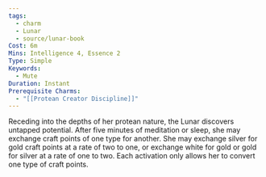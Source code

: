 ```yaml
---
tags:
  - charm
  - Lunar
  - source/lunar-book
Cost: 6m
Mins: Intelligence 4, Essence 2
Type: Simple
Keywords:
  - Mute
Duration: Instant
Prerequisite Charms:
  - "[[Protean Creator Discipline]]"
---
```

Receding into the depths of her protean nature, the Lunar discovers untapped potential. After five minutes of meditation or sleep, she may exchange craft points of one type for another. She may exchange silver for gold craft points at a rate of two to one, or exchange white for gold or gold for silver at a rate of one to two. Each activation only allows her to convert one type of craft points.